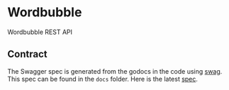 
# Wordbubble

Wordbubble REST API

## Contract

The Swagger spec is generated from the godocs in the code using [swag](https://github.com/swaggo/swag). This spec can be found in the `docs` folder. Here is the latest [spec](https://github.com/bchadwic/wordbubble/raw/main/docs/swagger.yaml).

